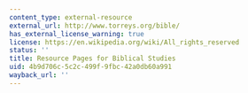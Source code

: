 ```yaml
---
content_type: external-resource
external_url: http://www.torreys.org/bible/
has_external_license_warning: true
license: https://en.wikipedia.org/wiki/All_rights_reserved
status: ''
title: Resource Pages for Biblical Studies
uid: 4b9d706c-5c2c-499f-9fbc-42a0db60a991
wayback_url: ''
---
```


